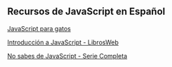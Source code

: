 ## Recursos de JavaScript en Español

[JavaScript para gatos](https://jsparagatos.com/)

[Introducción a JavaScript - LibrosWeb](https://librosweb.es/libro/javascript/)

[No sabes de JavaScript - Serie Completa](https://github.com/getify/You-Dont-Know-JS/)
